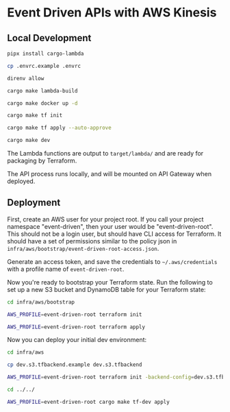 # Event Driven APIs with AWS Kinesis

## Local Development

```sh
pipx install cargo-lambda

cp .envrc.example .envrc

direnv allow

cargo make lambda-build

cargo make docker up -d

cargo make tf init

cargo make tf apply --auto-approve

cargo make dev
```

The Lambda functions are output to `target/lambda/` and are ready for packaging by Terraform.

The API process runs locally, and will be mounted on API Gateway when deployed.

## Deployment

First, create an AWS user for your project root. If you call your project namespace "event-driven", then your user would be "event-driven-root". This should not be a login user, but should have CLI access for Terraform. It should have a set of permissions similar to the policy json in `infra/aws/bootstrap/event-driven-root-access.json`.

Generate an access token, and save the credentials to `~/.aws/credentials` with a profile name of `event-driven-root`.

Now you're ready to bootstrap your Terraform state. Run the following to set up a new S3 bucket and DynamoDB table for your Terraform state:

```sh
cd infra/aws/bootstrap

AWS_PROFILE=event-driven-root terraform init

AWS_PROFILE=event-driven-root terraform apply
```

Now you can deploy your initial dev environment:

```sh
cd infra/aws

cp dev.s3.tfbackend.example dev.s3.tfbackend

AWS_PROFILE=event-driven-root terraform init -backend-config=dev.s3.tfbackend

cd ../../

AWS_PROFILE=event-driven-root cargo make tf-dev apply
```
